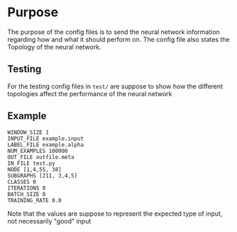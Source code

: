 # Purpose
The purpose of the config files is to send the neural network information regarding how and what it should perform on. The config file also states the Topology of the neural network.

## Testing
For the testing config files in `test/` are suppose to show how the different topologies affect the performance of the neural network

## Example
```
WINDOW_SIZE 1
INPUT_FILE example.input
LABEL_FILE example.alpha
NUM_EXAMPLES 100000
OUT_FILE outfile.meta
IN_FILE test.py
NODE [1,4,55, 38]
SUBGRAPHS [211, 3,4,5]
CLASSES 0
ITERATIONS 0
BATCH_SIZE 0
TRAINING_RATE 0.0
```

Note that the values are suppose to represent the expected type of input, not necessarily "good" input
